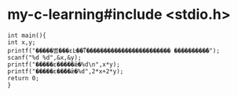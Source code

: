 # my-c-learning#include <stdio.h>
    int main(){
    int x,y; 
    printf("�����볤���εĿ��ͳ������������������������ ���������ܳ�");
    scanf("%d %d",&x,&y);	
    printf("�����ε�����ǣ�%d\n",x*y);
    printf("�����ε��ܳ��ǣ�%d",2*x+2*y);
    return 0;	
    }
    
